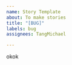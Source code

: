 ```yaml
---
name: Story Template
about: To make stories
title: "[BUG]"
labels: bug
assignees: TangMichael

---
```


okok
